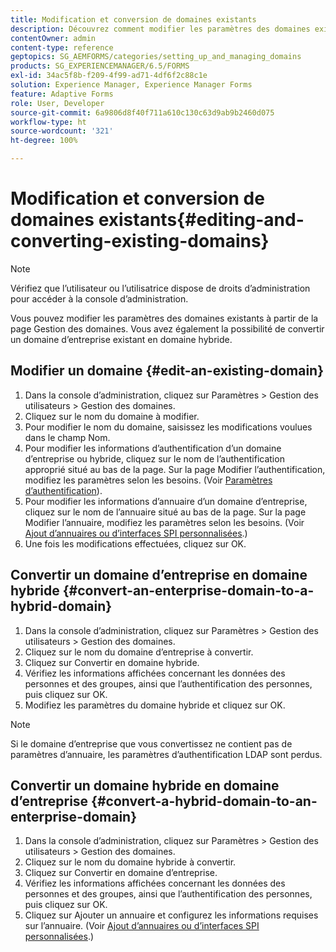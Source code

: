 ```yaml
---
title: Modification et conversion de domaines existants
description: Découvrez comment modifier les paramètres des domaines existants à partir de la page Gestion des domaines. Convertissez un domaine d’entreprise existant en un domaine hybride ou inversement.
contentOwner: admin
content-type: reference
geptopics: SG_AEMFORMS/categories/setting_up_and_managing_domains
products: SG_EXPERIENCEMANAGER/6.5/FORMS
exl-id: 34ac5f8b-f209-4f99-ad71-4df6f2c88c1e
solution: Experience Manager, Experience Manager Forms
feature: Adaptive Forms
role: User, Developer
source-git-commit: 6a9806d8f40f711a610c130c63d9ab9b2460d075
workflow-type: ht
source-wordcount: '321'
ht-degree: 100%

---
```


# Modification et conversion de domaines existants{#editing-and-converting-existing-domains}

>[!NOTE]
> 
> Vérifiez que l’utilisateur ou l’utilisatrice dispose de droits d’administration pour accéder à la console d’administration.

Vous pouvez modifier les paramètres des domaines existants à partir de la page Gestion des domaines. Vous avez également la possibilité de convertir un domaine d’entreprise existant en domaine hybride.

## Modifier un domaine {#edit-an-existing-domain}

1. Dans la console dʼadministration, cliquez sur Paramètres > Gestion des utilisateurs > Gestion des domaines.
1. Cliquez sur le nom du domaine à modifier.
1. Pour modifier le nom du domaine, saisissez les modifications voulues dans le champ Nom.
1. Pour modifier les informations d’authentification d’un domaine d’entreprise ou hybride, cliquez sur le nom de l’authentification approprié situé au bas de la page. Sur la page Modifier l’authentification, modifiez les paramètres selon les besoins. (Voir [Paramètres d’authentification](/help/forms/using/admin-help/configuring-authentication-providers.md#authentication-settings)).
1. Pour modifier les informations d’annuaire d’un domaine d’entreprise, cliquez sur le nom de l’annuaire situé au bas de la page. Sur la page Modifier l’annuaire, modifiez les paramètres selon les besoins. (Voir [Ajout d’annuaires ou d’interfaces SPI personnalisées](/help/forms/using/admin-help/configuring-directories.md#adding-directories-or-custom-spis).)
1. Une fois les modifications effectuées, cliquez sur OK.

## Convertir un domaine d’entreprise en domaine hybride {#convert-an-enterprise-domain-to-a-hybrid-domain}

1. Dans la console dʼadministration, cliquez sur Paramètres > Gestion des utilisateurs > Gestion des domaines.
1. Cliquez sur le nom du domaine d’entreprise à convertir.
1. Cliquez sur Convertir en domaine hybride.
1. Vérifiez les informations affichées concernant les données des personnes et des groupes, ainsi que l’authentification des personnes, puis cliquez sur OK.
1. Modifiez les paramètres du domaine hybride et cliquez sur OK.

>[!NOTE]
>
>Si le domaine d’entreprise que vous convertissez ne contient pas de paramètres d’annuaire, les paramètres d’authentification LDAP sont perdus.

## Convertir un domaine hybride en domaine d’entreprise {#convert-a-hybrid-domain-to-an-enterprise-domain}

1. Dans la console dʼadministration, cliquez sur Paramètres > Gestion des utilisateurs > Gestion des domaines.
1. Cliquez sur le nom du domaine hybride à convertir.
1. Cliquez sur Convertir en domaine d’entreprise.
1. Vérifiez les informations affichées concernant les données des personnes et des groupes, ainsi que l’authentification des personnes, puis cliquez sur OK.
1. Cliquez sur Ajouter un annuaire et configurez les informations requises sur l’annuaire. (Voir [Ajout d’annuaires ou d’interfaces SPI personnalisées](/help/forms/using/admin-help/configuring-directories.md#adding-directories-or-custom-spis).)

